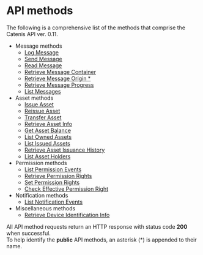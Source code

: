 # API methods

The following is a comprehensive list of the methods that comprise the Catenis API ver. 0.11.

- Message methods
  - [Log Message](#log-message)
  - [Send Message](#send-message)
  - [Read Message](#read-message)
  - [Retrieve Message Container](#retrieve-message-container)
  - [Retrieve Message Origin *](#retrieve-message-origin)
  - [Retrieve Message Progress](#retrieve-message-progress)
  - [List Messages](#list-messages)
- Asset methods
  - [Issue Asset](#issue-asset)
  - [Reissue Asset](#reissue-asset)
  - [Transfer Asset](#transfer-asset)
  - [Retrieve Asset Info](#retrieve-asset-info)
  - [Get Asset Balance](#get-asset-balance)
  - [List Owned Assets](#list-owned-assets)
  - [List Issued Assets](#list-issued-assets)
  - [Retrieve Asset Issuance History](#retrieve-asset-issuance-history)
  - [List Asset Holders](#list-asset-holders)
- Permission methods
  - [List Permission Events](#list-permission-events)
  - [Retrieve Permission Rights](#retrieve-permission-rights)
  - [Set Permission Rights](#set-permission-rights)
  - [Check Effective Permission Right](#check-effective-permission-right)
- Notification methods
  - [List Notification Events](#list-notification-events)
- Miscellaneous methods
  - [Retrieve Device Identification Info](#retrieve-device-identification-info)

<aside class="notice">
All API method requests return an HTTP response with status code <b>200</b> when successful.
</aside>

<aside class="notice">
To help identify the <b>public</b> API methods, an asterisk (*) is appended to their name.
</aside>

<!-- Methods in separate include modules -->
